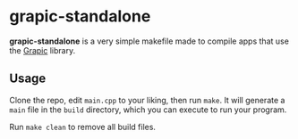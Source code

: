 # grapic-standalone
**grapic-standalone** is a very simple makefile made to compile apps that use the [Grapic](https://github.com/ucacaxm/grapic) library.

## Usage
Clone the repo, edit `main.cpp` to your liking, then run `make`. It will generate a `main` file in the `build` directory, which you can execute to run your program.

Run `make clean` to remove all build files.
